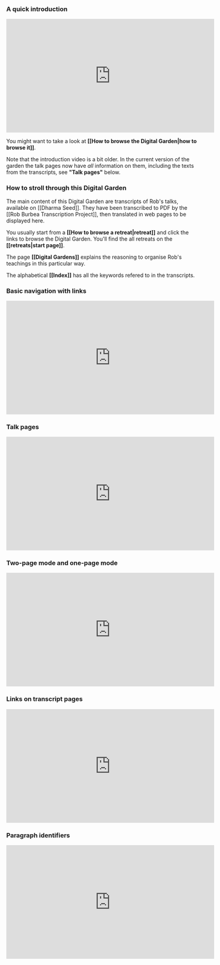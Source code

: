 ### A quick introduction
<iframe border=0 frameborder=0 height=300 width=550 src="https://www.youtube.com/embed/6Dz38p7UC70"></iframe>

You might want to take a look at **[[How to browse the Digital Garden|how to browse it]]**.

Note that the introduction video is a bit older. In the current version of the garden the talk pages now have _all_ information on them, including the texts from the transcripts, see **"Talk pages"** below.

### How to stroll through this Digital Garden

The main content of this Digital Garden are transcripts of Rob's talks, available on [[Dharma Seed]]. They have been transcribed to PDF by the [[Rob Burbea Transcription Project]], then translated in web pages to be displayed here.

You usually start from a **[[How to browse a retreat|retreat]]** and click the links to browse the Digital Garden. You'll find the all retreats on the **[[retreats|start page]]**.

The page **[[Digital Gardens]]** explains the reasoning to organise Rob's teachings in this particular way.

The alphabetical **[[Index]]** has all the keywords refered to in the transcripts.
	
### Basic navigation with links
<iframe border=0 frameborder=0 height=300 width=550 src="https://www.youtube.com/embed/rtu69SxNen8"></iframe>

### Talk pages
<iframe border=0 frameborder=0 height=300 width=550 src="https://www.youtube.com/embed/7PloAG2R1Gs"></iframe>

### Two-page mode and one-page mode
<iframe border=0 frameborder=0 height=300 width=550 src="https://www.youtube.com/embed/ccu6RyUMaCk"></iframe>

### Links on transcript pages
<iframe border=0 frameborder=0 height=300 width=550 src="https://www.youtube.com/embed/PU5_vV6rCgM"></iframe>

### Paragraph identifiers
<iframe border=0 frameborder=0 height=300 width=550 src="https://www.youtube.com/embed/FEzvstJZTRs"></iframe>


